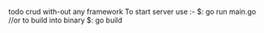 todo crud with-out any framework
To start server use :-
$: go run main.go
//or to build into binary
$: go build
